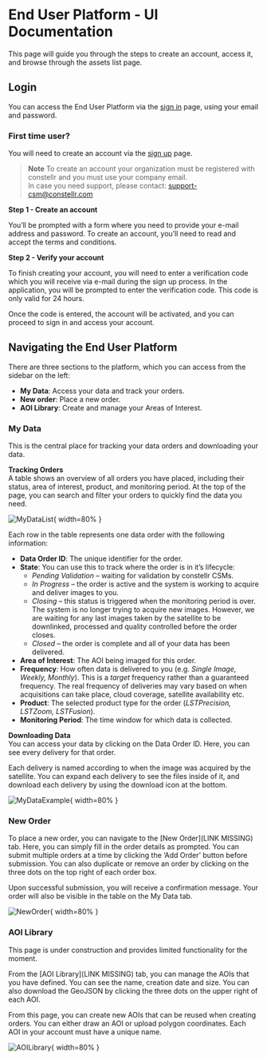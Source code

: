 
# **End User Platform - UI Documentation**


This page will guide you through the steps to create an account, access it, and browse through the assets list page.
<!-- > **Note:** If your organisation is registered with constellr, you can create an account for free. -->

## **Login**
You can access the End User Platform via the [sign in](https://app.constellr.com/signin) page, using your email and password.  

<h3>First time user?</h3>

You will need to create an account via the [sign up](https://app.constellr.com/signin) page.

> **Note**
> To create an account your organization must be registered with constellr and you must use your company email.  
> In case you need support, please contact: [support-csm@constellr.com](mailto:support-csm@constellr.com)



**Step 1 - Create an account**

You’ll be prompted with a form where you need to provide your e-mail address and password. To create an account, you’ll need to read and accept the terms and conditions. 

**Step 2 - Verify your account**

To finish creating your account, you will need to enter a verification code which you will receive via e-mail during the sign up process. In the application, you will be prompted to enter the verification code. This code is only valid for 24 hours.  

Once the code is entered, the account will be activated, and you can proceed to sign in and access your account.  

## **Navigating the End User Platform**
   
There are three sections to the platform, which you can access from the sidebar on the left:  

- **My Data**: Access your data and track your orders.  
- **New order**: Place a new order. 
- **AOI Library**: Create and manage your Areas of Interest. 

<h3>My Data</h3>
This is the central place for tracking your data orders and downloading your data.  

**Tracking Orders**  
A table shows an overview of all orders you have placed, including their status, area of interest, product, and monitoring period. At the top of the page, you can search and filter your orders to quickly find the data you need.  

![MyDataList](https://public-data-213979744349.s3.eu-central-1.amazonaws.com/UI_documentation/MyDataList.png){ width=80% }

Each row in the table represents one data order with the following information:  

- **Data Order ID**: The unique identifier for the order.  
- **State**: You can use this to track where the order is in it’s lifecycle: 
    - *Pending Validation* – waiting for validation by constellr CSMs. 
    - *In Progress* – the order is active and the system is working to acquire and deliver images to you.  
    - *Closing* – this status is triggered when the monitoring period is over. The system is no longer trying to acquire new images. However, we are waiting for any last images taken by the satellite to be downlinked, processed and quality controlled before the order closes.  
    - *Closed* – the order is complete and all of your data has been delivered.   
- **Area of Interest**: The AOI being imaged for this order. 
- **Frequency**: How often data is delivered to you (e.g. *Single Image, Weekly, Monthly*). This is a *target* frequency rather than a guaranteed frequency. The real frequency of deliveries may vary based on when acquisitions can take place, cloud coverage, satellite availability etc.  
- **Product**: The selected product type for the order (*LSTPrecision, LSTZoom, LSTFusion*). 
- **Monitoring Period**: The time window for which data is collected.  

**Downloading Data**  
You can access your data by clicking on the Data Order ID. Here, you can see every delivery for that order.  

Each delivery is named according to when the image was acquired by the satellite. You can expand each delivery to see the files inside of it, and download each delivery by using the download icon at the bottom.  

![MyDataExample](https://public-data-213979744349.s3.eu-central-1.amazonaws.com/UI_documentation/MyDataExample.png){ width=80% }

<h3>New Order</h3>
To place a new order, you can navigate to the [New Order](LINK MISSING) tab. Here, you can simply fill in the order details as prompted. You can submit multiple orders at a time by clicking the  ‘Add Order’ button before submission. You can also duplicate or remove an order by clicking on the three dots on the top right of each order box.   

Upon successful submission, you will receive a confirmation message. Your order will also be visible in the table on the My Data tab.  

![NewOrder](https://public-data-213979744349.s3.eu-central-1.amazonaws.com/UI_documentation/NewOrder.png){ width=80% }

<h3>AOI Library</h3>
This page is under construction and provides limited functionality for the moment.  

From the [AOI Library](LINK MISSING) tab, you can manage the AOIs that you have defined. You can see the name, creation date and size. You can also download the GeoJSON by clicking the three dots on the upper right of each AOI.  

From this page, you can create new AOIs that can be reused when creating orders. You can either draw an AOI or upload polygon coordinates. Each AOI in your account must have a unique name.  

![AOILibrary](https://public-data-213979744349.s3.eu-central-1.amazonaws.com/UI_documentation/AOILibrary.png){ width=80% }

